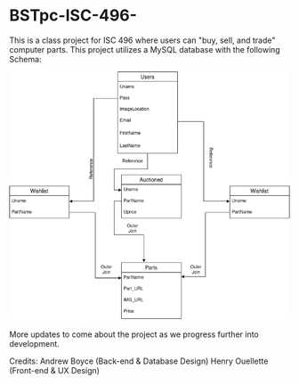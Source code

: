 # BSTpc-ISC-496-


This is a class project for ISC 496 where users can "buy, sell, and trade" computer parts. This project utilizes a MySQL database with the following Schema:

![alt text](https://github.com/aboyce3/BSTpc-ISC-496-/blob/main/DiagramsAndMiscellaneous/BST_Parts_ER_COMPLETE.png)



More updates to come about the project as we progress further into development.


Credits: Andrew Boyce (Back-end & Database Design)
         Henry Ouellette (Front-end & UX Design)
